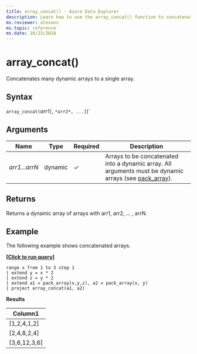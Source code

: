 ```yaml
---
title: array_concat() - Azure Data Explorer
description: Learn how to use the array_concat() function to concatenate many dynamic arrays to a single array.
ms.reviewer: alexans
ms.topic: reference
ms.date: 10/23/2018
---
```

# array_concat()

Concatenates many dynamic arrays to a single array.

## Syntax

`array_concat(`*arr1*`[`, `*arr2*, ...]`)`

## Arguments

| Name | Type | Required | Description |
|--|--|--|--|
| *arr1...arrN* | dynamic | &check; |Arrays to be concatenated into a dynamic array. All arguments must be dynamic arrays (see [pack_array](packarrayfunction.md)).|

## Returns

Returns a dynamic array of arrays with arr1, arr2, ... , arrN.

## Example

The following example shows concatenated arrays.

**\[**[**Click to run query**](https://dataexplorer.azure.com/clusters/help/databases/Samples?query=H4sIAAAAAAAAA13LMQ6DMAxG4b1S7/CPBGUJnXsWZKUuEogkcj3EiMMTmCrWT+8JpYlR8ZW8IkAzXvgpF4TnYwdX5fSB4d2SHsOfbc3sZhQaForLSCJkXfXmN+dBw91h7vyK5Jmj4uIx5hRJOwrn4Q5bQXxcmgAAAA==)**\]**

```kusto
range x from 1 to 3 step 1
| extend y = x * 2
| extend z = y * 2
| extend a1 = pack_array(x,y,z), a2 = pack_array(x, y)
| project array_concat(a1, a2)
```

**Results**

|Column1|
|---|
|[1,2,4,1,2]|
|[2,4,8,2,4]|
|[3,6,12,3,6]|

